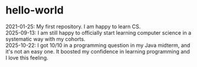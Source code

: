 # hello-world
2021-01-25: My first repository. I am happy to learn CS.  
2025-09-13: I am still happy to officially start learning computer science in a systematic way with my cohorts.  
2025-10-22: I got 10/10 in a programming question in my Java midterm, and it's not an easy one. It boosted my confidence in learning programming and I love this feeling.
